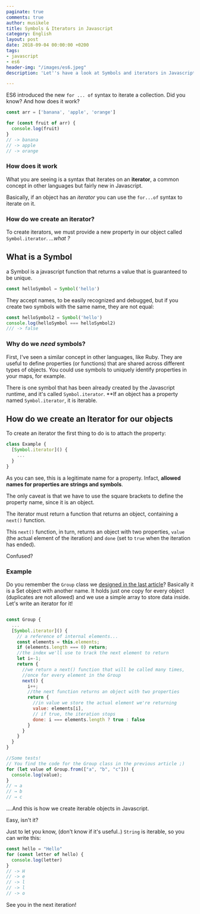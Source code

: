 ```yaml
---
paginate: true
comments: true
author: musikele
title: Symbols & Iterators in Javascript
category: English
layout: post
date: 2018-09-04 00:00:00 +0200
tags:
- javascript
- es6
header-img: "/images/es6.jpeg"
description: 'Let''s have a look at Symbols and iterators in Javascript. '

---
```

ES6 introduced the new `for ... of` syntax to iterate a collection. Did you know? And how does it work?

```javascript
const arr = ['banana', 'apple', 'orange']

for (const fruit of arr) {
  console.log(fruit)
}
// -> banana
// -> apple
// -> orange
```

### How does it work 

What you are seeing is a syntax that iterates on an **iterator**, a common concept in other languages but fairly new in Javascript. 

Basically, if an object has an _iterator_ you can use the `for...of` syntax to iterate on it. 

### How do we create an iterator? 

To create iterators, we must provide a new property in our object called `Symbol.iterator`. _...what ?_

## What is a Symbol 

a Symbol is a javascript function that returns a value that is guaranteed to be unique. 

```javascript 
const helloSymbol = Symbol('hello')
```

They accept names, to be easily recognized and debugged, but if you create two symbols with the same name, they are not equal: 

```javascript 
const helloSymbol2 = Symbol('hello')
console.log(helloSymbol === helloSymbol2)
/// -> false 
```

### Why do we _need_ symbols? 

First, I've seen a similar concept in other languages, like Ruby. They are useful to define properties (or functions) that are shared across different types of objects. You could use symbols to uniquely identify properties in your maps, for example. 

There is one symbol that has been already created by the Javascript runtime, and it's called `Symbol.iterator`. **If an object has a property named `Symbol.iterator`, it is iterable. 

## How do we create an Iterator for our objects

To create an iterator the first thing to do is to attach the property: 

```javascript
class Example {
  [Symbol.iterator]() {
    ...
  }
}
```

As you can see, this is a legitimate name for a property. Infact, **allowed names for properties are strings and symbols**. 

The only caveat is that we have to use the square brackets to define the property name, since it is an object. 

The iterator must return a function that returns an object, containing a `next()` function. 

This `next()` function, in turn, returns an object with two properties, `value` (the actual element of the iteration) and `done` (set to `true` when the iteration has ended). 

Confused? 

### Example 

Do you remember the `Group` class we [designed in the last article](https://michelenasti.com/2018/09/03/some-things-you-may-not-know-about-object-oriented-javascript-es6.html)? Basically it is a Set object with another name. It holds just one copy for every object (duplicates are not allowed) and we use a simple array to store data inside. Let's write an iterator for it! 

```javascript

const Group {
  ...
  [Symbol.iterator]() {
    // a reference of internal elements...
    const elements = this.elements;
    if (elements.length === 0) return; 
    //the index we'll use to track the next element to return
    let i=-1;
    return {
      //we return a next() function that will be called many times, 
      //once for every element in the Group 
      next() {
        i++;
        //the next function returns an object with two properties
        return {
          //in value we store the actual element we're returning 
          value: elements[i],
          // if true, the iteration stops 
          done: i === elements.length ? true : false
        }
      }
    }
  }
}

//Some tests! 
// You find the code for the Group class in the previous article ;) 
for (let value of Group.from(["a", "b", "c"])) {
  console.log(value);
}
// → a
// → b
// → c
```

....And this is how we create iterable objects in Javascript. 

Easy, isn't it? 

Just to let you know, (don't know if it's useful..) `String` is iterable, so you can write this:

```javascript 
const hello = "Hello" 
for (const letter of hello) {
  console.log(letter)
}
// -> H
// -> e
// -> l
// -> l
// -> o
```

See you in the next iteration! 